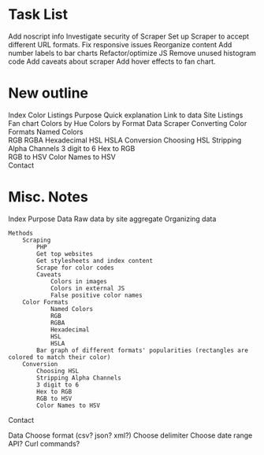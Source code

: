 # Task List

Add noscript info
Investigate security of Scraper
Set up Scraper to accept different URL formats.
Fix responsive issues
Reorganize content
Add number labels to bar charts
Refactor/optimize JS
	Remove unused histogram code
Add caveats about scraper
Add hover effects to fan chart.

# New outline

Index
	Color Listings
	Purpose
	Quick explanation
	Link to data
	Site Listings
	Fan chart
	Colors by Hue
	Colors by Format
Data
Scraper
Converting
		Color Formats
				Named Colors			
				RGB
				RGBA
				Hexadecimal
				HSL
				HSLA
		Conversion
			Choosing HSL
			Stripping Alpha Channels
			3 digit to 6
			Hex to RGB		
			RGB to HSV
			Color Names to HSV		
Contact


# Misc. Notes

Index
	Purpose
	Data
		Raw data
			by site
			aggregate
		Organizing data
			
	Methods
		Scraping
			PHP
			Get top websites
			Get stylesheets and index content
			Scrape for color codes
			Caveats
				Colors in images
				Colors in external JS
				False positive color names
		Color Formats
				Named Colors			
				RGB
				RGBA
				Hexadecimal
				HSL
				HSLA
			Bar graph of different formats' popularities (rectangles are colored to match their color)
		Conversion
			Choosing HSL
			Stripping Alpha Channels
			3 digit to 6
			Hex to RGB		
			RGB to HSV
			Color Names to HSV

Contact

Data
	Choose format (csv? json? xml?)
	Choose delimiter
	Choose date range
	API?
	Curl commands?

